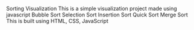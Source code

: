 Sorting Visualization
This is a simple visualization project made using javascript
Bubble Sort
Selection Sort
Insertion Sort
Quick Sort
Merge Sort
This is built using HTML, CSS, JavaScript
